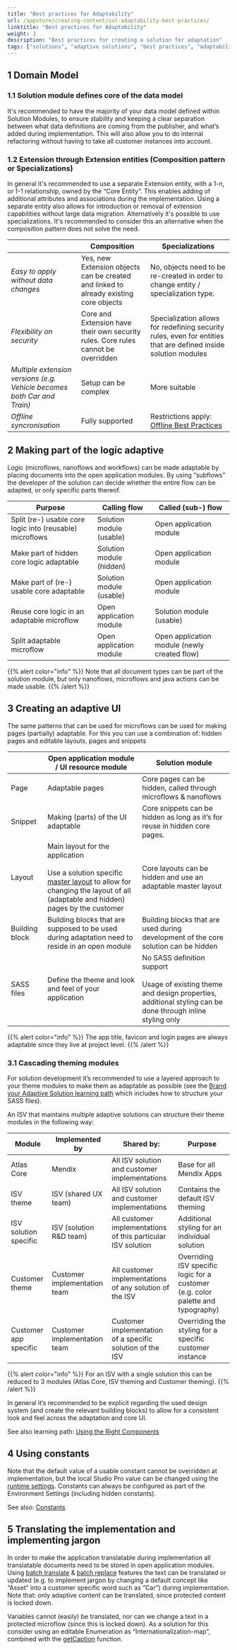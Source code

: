 ```yaml
---
title: "Best practices for Adaptability"
url: /appstore/creating-content/sol-adaptability-best-practices/
linktitle: "Best practices for Adaptability"
weight: 3
description: "Best practices for creating a solution for adaptation"
tags: ["solutions", "adaptive solutions", "best practices", "adaptability"]
---
```


## 1 Domain Model

### 1.1 Solution module defines core of the data model

It's recommended to have the majority of your data model defined within Solution Modules, to ensure stability and keeping a clear separation between what data definitions are coming from the publisher, and what’s added during implementation. This will also allow you to do internal refactoring without having to take all customer instances into account.

### 1.2 Extension through Extension entities (Composition pattern or Specializations)

In general it's recommended to use a separate Extension entity, with a 1-n, or 1-1 relationship, owned by the “Core Entity”. This enables adding of additional attributes and associations during the implementation. Using a separate entity also allows for introduction or removal of extension capabilities without large data migration. Alternatively it's possible to use specializations. It's recommended to consider this an alternative when the composition pattern does not solve the need.

|                                                                         | Composition                                                                           | Specializations                                                                                                                             |
| ----------------------------------------------------------------------- | ------------------------------------------------------------------------------------- | ------------------------------------------------------------------------------------------------------------------------------------------- |
| _Easy to apply without data changes_                                    | Yes, new Extension objects can be created and linked to already existing core objects | No, objects need to be re-created in order to change entity / specialization type.                                                          |
| _Flexibility on security_                                               | Core and Extension have their own security rules. Core rules cannot be overridden     | Specialization allows for redefining security rules, even for entities that are defined inside solution modules                             |
| _Multiple extension versions (e.g. Vehicle becomes both Car and Train)_ | Setup can be complex                                                                  | More suitable                                                                                                                               |
| _Offline syncronisation_                                                | Fully supported                                                                       | Restrictions apply: [Offline Best Practices](/refguide/mobile/building-efficient-mobile-apps/offlinefirst-data/best-practices/#inheritance) |

## 2 Making part of the logic adaptive

Logic (microflows, nanoflows and workflows) can be made adaptable by placing documents into the open application modules. By using “subflows” the developer of the solution can decide whether the entire flow can be adapted, or only specific parts thereof.

| Purpose                                                  | Calling flow             | Called (sub-) flow                           |
| -------------------------------------------------------- | ------------------------ | -------------------------------------------- |
| Split (re-) usable core logic into (reusable) microflows | Solution module (usable) | Open application module                      |
| Make part of hidden core logic adaptable                 | Solution module (hidden) | Open application module                      |
| Make part of (re-) usable core adaptable                 | Solution module (usable) | Open application module                      |
| Reuse core logic in an adaptable microflow               | Open application module  | Solution module (usable)                     |
| Split adaptable microflow                                | Open application module  | Open application module (newly created flow) |

{{% alert color="info" %}}
Note that all document types can be part of the solution module, but only nanoflows, microflows and java actions can be made usable.
{{% /alert %}}

## 3 Creating an adaptive UI

The same patterns that can be used for microflows can be used for making pages (partially) adaptable. For this you can use a combination of: hidden pages and editable layouts, pages and snippets

|                | Open application module / UI resource module                                                                                                                                                                  | Solution module                                                                                                                                 |
| -------------- | ------------------------------------------------------------------------------------------------------------------------------------------------------------------------------------------------------------- | ----------------------------------------------------------------------------------------------------------------------------------------------- |
| Page           | Adaptable pages                                                                                                                                                                                               | Core pages can be hidden, called through microflows & nanoflows                                                                                 |
| Snippet        | Making (parts) of the UI adaptable                                                                                                                                                                            | Core snippets can be hidden as long as it’s for reuse in hidden core pages.                                                                     |
| Layout         | Main layout for the application <br /><br />Use a solution specific [master layout](/refguide/layout/#232-master-layout) to allow for changing the layout of all (adaptable and hidden) pages by the customer | Core layouts can be hidden and use an adaptable master layout                                                                                   |
| Building block | Building blocks that are supposed to be used during adaptation need to reside in an open module                                                                                                               | Building blocks that are used during development of the core solution can be hidden                                                             |
| SASS files     | Define the theme and look and feel of your application                                                                                                                                                        | No SASS definition support<br /><br />Usage of existing theme and design properties, additional styling can be done through inline styling only |

{{% alert color="info" %}}
The app title, favicon and login pages are always adaptable since they live at project level.
{{% /alert %}}

### 3.1 Cascading theming modules

For solution development it’s recommended to use a layered approach to your theme modules to make them as adaptable as possible (see the [Brand your Adaptive Solution learning path](https://academy.mendix.com/link/paths/130/Brand-your-Adaptive-Solution) which includes how to structure your SASS files).

An ISV that maintains multiple adaptive solutions can structure their theme modules in the following way:

| Module                | Implemented by               | Shared by:                                                   | Purpose                                                                          |
| --------------------- | ---------------------------- | ------------------------------------------------------------ | -------------------------------------------------------------------------------- |
| Atlas Core            | Mendix                       | All ISV solution and customer implementations                | Base for all Mendix Apps                                                         |
| ISV theme             | ISV (shared UX team)         | All ISV solution and customer implementations                | Contains the default ISV theming                                                 |
| ISV solution specific | ISV (solution R&D team)      | All customer implementations of this particular ISV solution | Additional styling for an individual solution                                    |
| Customer theme        | Customer implementation team | All customer implementations of any solution of the ISV      | Overriding ISV specific logic for a customer (e.g. color palette and typography) |
| Customer app specific | Customer implementation team | Customer implementation of a specific solution of the ISV    | Overriding the styling for a specific customer instance                          |

{{% alert color="info" %}}
For an ISV with a single solution this can be reduced to 3 modules (Atlas Core, ISV theming and Customer theming).
{{% /alert %}}

In general it’s recommended to be explicit regarding the used design system (and create the relevant building blocks) to allow for a consistent look and feel across the adaptation and core UI.

See also learning path: [Using the Right Components](https://academy.mendix.com/link/modules/510/lectures/4050/2.1-Using-the-Right-Components)

## 4 Using constants

Note that the default value of a usable constant cannot be overridden at implementation, but the local Studio Pro value can be changed using the [runtime settings](/developerportal/deploy/environments-details/#constants). Constants can always be configured as part of the Environment Settings (including hidden constants).

See also: [Constants](/refguide/constants/#41-default-value)

## 5 Translating the implementation and implementing jargon

In order to make the application translatable during implementation all translatable documents need to be stored in open application modules. Using [batch translate](/refguide/batch-translate/) & [batch replace](/refguide/batch-replace/) features the text can be translated or updated (e.g. to implement jargon by changing a default concept like “Asset” into a customer specific word such as “Car”) during implementation. Note that: only adaptive content can be translated, since protected content is locked down.

Variables cannot (easily) be translated, nor can we change a text in a protected microflow (since this is locked down). As a solution for this consider using an editable Enumeration as “Internationalization-map”, combined with the [getCaption](/refguide/enumerations-in-expressions/#2-getcaption) function. 